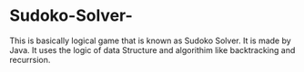 # Sudoko-Solver-
This is basically logical game that is known as Sudoko Solver. It is made by Java. It uses the logic of data Structure and algorithim like backtracking and recurrsion.
